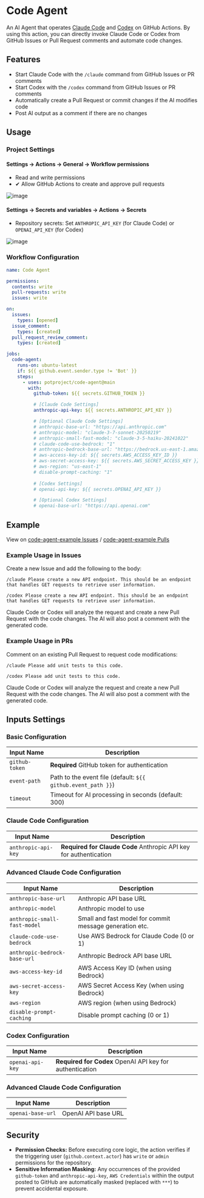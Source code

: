 #  Code Agent

An AI Agent that operates [Claude Code](https://github.com/anthropics/claude-code) and [Codex](https://github.com/openai/codex) on GitHub Actions. By using this action, you can directly invoke Claude Code or Codex from GitHub Issues or Pull Request comments and automate code changes.

## Features

- Start Claude Code with the `/claude` command from GitHub Issues or PR comments
- Start Codex with the `/codex` command from GitHub Issues or PR comments
- Automatically create a Pull Request or commit changes if the AI modifies code
- Post AI output as a comment if there are no changes

## Usage

### Project Settings

#### Settings -> Actions -> General -> Workflow permissions

* Read and write permissions
* ✔ Allow GitHub Actions to create and approve pull requests

![image](https://github.com/user-attachments/assets/e78e60d0-9e16-425e-bcad-264c8f81b878)

#### Settings -> Secrets and variables -> Actions -> Secrets

* Repository secrets: Set `ANTHROPIC_API_KEY` (for Claude Code) or `OPENAI_API_KEY` (for Codex)

![image](https://github.com/user-attachments/assets/8ae22808-9df5-4709-adaa-1e9d8c634f51)


### Workflow Configuration

```yaml
name: Code Agent

permissions:
  contents: write
  pull-requests: write
  issues: write

on:
  issues:
    types: [opened]
  issue_comment:
    types: [created]
  pull_request_review_comment:
    types: [created]

jobs:
  code-agent:
    runs-on: ubuntu-latest
    if: ${{ github.event.sender.type != 'Bot' }}
    steps:
      - uses: potproject/code-agent@main
        with:
          github-token: ${{ secrets.GITHUB_TOKEN }}

          # [Claude Code Settings]
          anthropic-api-key: ${{ secrets.ANTHROPIC_API_KEY }}

          # [Optional Claude Code Settings]
          # anthropic-base-url: "https://api.anthropic.com"
          # anthropic-model: "claude-3-7-sonnet-20250219"
          # anthropic-small-fast-model: "claude-3-5-haiku-20241022"
          # claude-code-use-bedrock: "1"
          # anthropic-bedrock-base-url: "https://bedrock.us-east-1.amazonaws.com"
          # aws-access-key-id: ${{ secrets.AWS_ACCESS_KEY_ID }}
          # aws-secret-access-key: ${{ secrets.AWS_SECRET_ACCESS_KEY }}
          # aws-region: "us-east-1"
          # disable-prompt-caching: "1"
          
          # [Codex Settings]
          # openai-api-key: ${{ secrets.OPENAI_API_KEY }}

          # [Optional Codex Settings]
          # openai-base-url: "https://api.openai.com"
```

## Example

View on [code-agent-example Issues](https://github.com/potproject/code-agent-example/issues) / [code-agent-example Pulls](https://github.com/potproject/code-agent-example/pulls)

### Example Usage in Issues

Create a new Issue and add the following to the body:

```
/claude Please create a new API endpoint. This should be an endpoint that handles GET requests to retrieve user information.
```

```
/codex Please create a new API endpoint. This should be an endpoint that handles GET requests to retrieve user information.
```

Claude Code or Codex will analyze the request and create a new Pull Request with the code changes. The AI will also post a comment with the generated code.

### Example Usage in PRs


Comment on an existing Pull Request to request code modifications:

```
/claude Please add unit tests to this code.
```

```
/codex Please add unit tests to this code.
```

Claude Code or Codex will analyze the request and create a new Pull Request with the code changes. The AI will also post a comment with the generated code.

## Inputs Settings
### Basic Configuration

| Input Name | Description |
|------------|-------------|
| `github-token` | **Required** GitHub token for authentication |
| `event-path` | Path to the event file (default: `${{ github.event_path }}`) |
| `timeout` | Timeout for AI processing in seconds (default: 300) |

### Claude Code Configuration

| Input Name | Description |
|------------|-------------|
| `anthropic-api-key` | **Required for Claude Code** Anthropic API key for authentication |

### Advanced Claude Code Configuration

| Input Name | Description |
|------------|-------------|
| `anthropic-base-url` | Anthropic API base URL |
| `anthropic-model` | Anthropic model to use |
| `anthropic-small-fast-model` | Small and fast model for commit message generation etc. |
| `claude-code-use-bedrock` | Use AWS Bedrock for Claude Code (0 or 1) |
| `anthropic-bedrock-base-url` | Anthropic Bedrock API base URL |
| `aws-access-key-id` | AWS Access Key ID (when using Bedrock) |
| `aws-secret-access-key` | AWS Secret Access Key (when using Bedrock) |
| `aws-region` | AWS region (when using Bedrock) |
| `disable-prompt-caching` | Disable prompt caching (0 or 1) |

### Codex Configuration

| Input Name | Description |
|------------|-------------|
| `openai-api-key` | **Required for Codex** OpenAI API key for authentication |


### Advanced Claude Code Configuration

| Input Name | Description |
|------------|-------------|
| `openai-base-url` | OpenAI API base URL |

## Security

* **Permission Checks:** Before executing core logic, the action verifies if the triggering user (`github.context.actor`) has `write` or `admin` permissions for the repository.
* **Sensitive Information Masking:** Any occurrences of the provided `github-token` and `anthropic-api-key`, `AWS Credentials` within the output posted to GitHub are automatically masked (replaced with `***`) to prevent accidental exposure.
